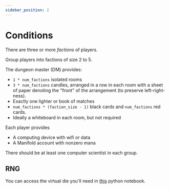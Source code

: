 ```yaml
---
sidebar_position: 2
---
```

# Conditions

There are three or more _factions_ of players. 

Group players into factions of size 2 to 5. 

The dungeon master (DM) provides: 
- `1 * num_factions` isolated rooms
- `3 * num_factions` candles, arranged in a row in each room with a sheet of paper denoting the "front" of the arrangement (to preserve left-right-ness).
- Exactly one lighter or book of matches
- `num_factions * (faction_size - 1)` black cards and `num_factions` red cards.
- Ideally a whiteboard in each room, but not required 

Each player provides 
- A computing device with wifi or data
- A Manifold account with nonzero mana

There should be at least one computer scientist in each group. 

## RNG

You can access the virtual die you'll need in [this](https://colab.research.google.com/drive/1IJzpoxVkkgUW3XYzgV57zxhf8b0cWzbe?usp=sharing) python notebook. 

